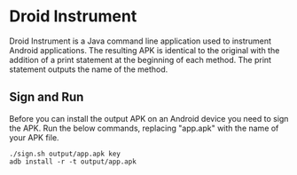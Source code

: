 # Droid Instrument #

Droid Instrument is a Java command line application used to instrument Android applications. The resulting APK is
identical to the original with the addition of a print statement at the beginning of each method. The print statement
outputs the name of the method.

## Sign and Run ##

Before you can install the output APK on an Android device you need to sign the APK. Run the below commands, replacing
"app.apk" with the name of your APK file.

```
./sign.sh output/app.apk key
adb install -r -t output/app.apk
```